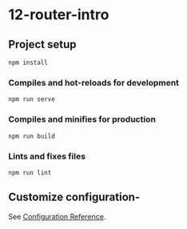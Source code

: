 # 12-router-intro

## Project setup

```
npm install
```

### Compiles and hot-reloads for development

```
npm run serve
```

### Compiles and minifies for production

```
npm run build
```

### Lints and fixes files

```
npm run lint
```

## Customize configuration-

See [Configuration Reference](https://cli.vuejs.org/config/).

<!-- change-1 -->

<!-- change 2 -->

<!-- change 3 -->

<!-- change 4 -->
